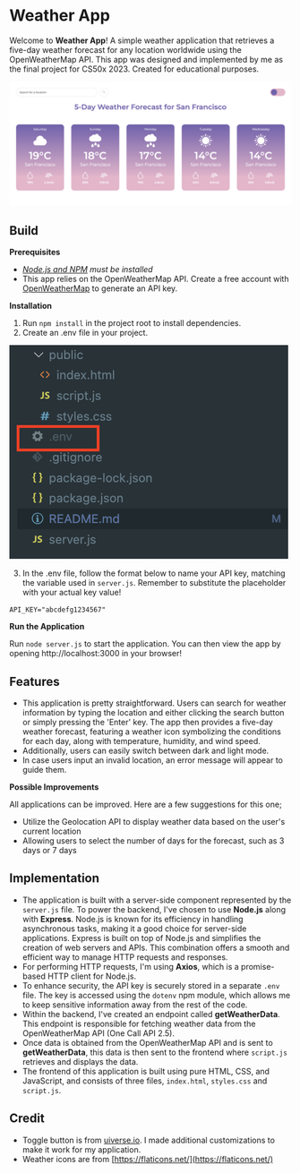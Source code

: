 # Weather App
Welcome to **Weather App**! A simple weather application that retrieves a five-day weather forecast for any location worldwide using the OpenWeatherMap API. This app was designed and implemented by me as the final project for CS50x 2023. Created for educational purposes.

![Weather App](images/app.png)

## Build
**Prerequisites**<br>
 - _[Node.js and NPM](https://nodejs.org/en) must be installed_
 - This app relies on the OpenWeatherMap API. Create a free account with [OpenWeatherMap](https://home.openweathermap.org/users/sign_up) to generate an API key.

**Installation**<br>
1. Run `npm install` in the project root to install dependencies. 
2. Create an .env file in your project.

![.env file](images/env.png)

3. In the .env file, follow the format below to name your API key, matching the variable used in `server.js`. Remember to substitute the placeholder with your actual key value!

```
API_KEY="abcdefg1234567"
```

**Run the Application**

Run `node server.js` to start the application. You can then view the app by opening http://localhost:3000 in your browser!

## Features
 - This application is pretty straightforward. Users can search for weather information by typing the location and either clicking the search button or simply pressing the 'Enter' key. The app then provides a five-day weather forecast, featuring a weather icon symbolizing the conditions for each day, along with temperature, humidity, and wind speed.
 - Additionally, users can easily switch between dark and light mode.
 - In case users input an invalid location, an error message will appear to guide them.

 **Possible Improvements**

All applications can be improved. Here are a few suggestions for this one; 
 - Utilize the Geolocation API to display weather data based on the user's current location
 - Allowing users to select the number of days for the forecast, such as 3 days or 7 days

## Implementation

- The application is built with a server-side component represented by the `server.js` file. To power the backend, I've chosen to use **Node.js** along with **Express**. Node.js is known for its efficiency in handling asynchronous tasks, making it a good choice for server-side applications. Express is built on top of Node.js and simplifies the creation of web servers and APIs. This combination offers a smooth and efficient way to manage HTTP requests and responses. 
- For performing HTTP requests, I'm using **Axios**, which is a promise-based HTTP client for Node.js. 
- To enhance security, the API key is securely stored in a separate `.env` file. The key is accessed using the `dotenv` npm module, which allows me to keep sensitive information away from the rest of the code. 
- Within the backend, I've created an endpoint called **getWeatherData**. This endpoint is responsible for fetching weather data from the OpenWeatherMap API (One Call API 2.5). 
- Once data is obtained from the OpenWeatherMap API and is sent to **getWeatherData**, this data is then sent to the frontend where `script.js` retrieves and displays the data. 
- The frontend of this application is built using pure HTML, CSS, and JavaScript, and consists of three files, `index.html`, `styles.css` and `script.js`.


## Credit
 - Toggle button is from [uiverse.io](https://uiverse.io/AbanoubMagdy1/fluffy-octopus-90). I made additional customizations to make it work for my application. 
 - Weather icons are from [https://flaticons.net/](https://flaticons.net/)

